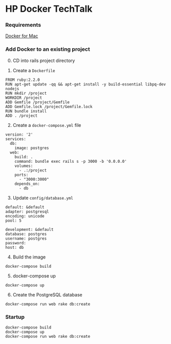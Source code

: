 # HP Docker TechTalk

### Requirements
[Docker for Mac](https://docs.docker.com/engine/installation/mac/)

### Add Docker to an existing project
0. CD into rails project directory

1. Create a ``Dockerfile``
  ```
  FROM ruby:2.2.0
  RUN apt-get update -qq && apt-get install -y build-essential libpq-dev nodejs
  RUN mkdir /project
  WORKDIR /project
  ADD Gemfile /project/Gemfile
  ADD Gemfile.lock /project/Gemfile.lock
  RUN bundle install
  ADD . /project
  ```

2. Create a ``docker-compose.yml`` file
  ```
  version: '2'
  services:
    db:
      image: postgres
    web:
      build: .
      command: bundle exec rails s -p 3000 -b '0.0.0.0'
      volumes:
        - .:/project
      ports:
        - "3000:3000"
      depends_on:
        - db
  ```
  
3. Update ``config/database.yml``
  ```
  default: &default
  adapter: postgresql
  encoding: unicode
  pool: 5

development: &default
  database: postgres
  username: postgres
  password:
  host: db

  ```
  
4. Build the image
  ```
  docker-compose build
  ```
  
5. docker-compose up
  ```
  docker-compose up
  ```
  
6. Create the PostgreSQL database
  ```
  docker-compose run web rake db:create
  ```

### Startup
```
docker-compose build
docker-compose up
docker-compose run web rake db:create
```
